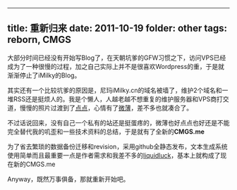 -----------
title: 重新归来
date: 2011-10-19
folder: other
tags: reborn, CMGS
-----------

大部分时间已经没有开始写Blog了，在天朝坑爹的GFW习惯之下，访问VPS已经成为了一种很慢的过程，加之自己实际上并不是很喜欢Wordpress的重，于是就渐渐停止了iMilky的Blog。

其实还有一个比较坑爹的原因是，尼玛iMilky.cn的域名被墙了，维护2个域名和一堆RSS还是挺烦人的。我是个懒人，人越老越不想重复的维护服务器和VPS商打交道，慢慢的照片过渡到了[点点](http://mem.cmgs.me "点点")，心情有了[微薄](http://weibo.com/cmgs "微薄")，差不多也就凑合了。

不过话说回来，没有自己一个私有的站还是挺蛋疼的，微薄也好点点也好还是不能完全替代我的叽歪和一些技术资料的总结，于是就有了全新的**CMGS.me**

为了省去繁琐的数据备份迁移和revision，采用github全静态发布，文本生成系统使用简单而且最重要一点是作者需求和我差不多的[liquidluck](https://github.com/lepture/liquidluck "liquidluck")，基本上就构成了现在新的CMGS.me

Anyway，既然万事俱备，那就重新开始吧。

